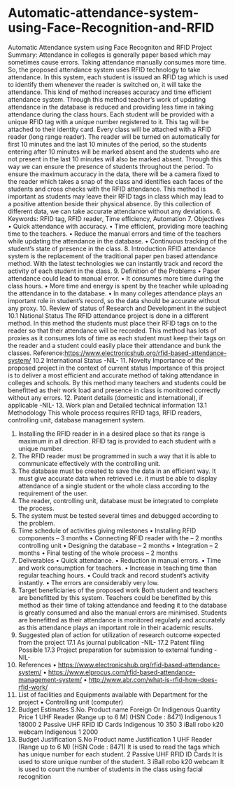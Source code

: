 # Automatic-attendance-system-using-Face-Recognition-and-RFID
Automatic Attendance system using Face Recogniton and RFID
Project Summary:
Attendance in colleges is generally paper based which may sometimes cause errors. Taking attendance manually consumes more time. So, the proposed attendance system uses RFID technology to take attendance. In this system, each student is issued an RFID tag which is used to identify them whenever the reader is switched on, it will take the attendance. This kind of method increases accuracy and time efficient attendance system. Through this method teacher’s work of updating attendance in the database is reduced and providing less time in taking attendance during the class hours.
Each student will be provided with a unique RFID tag with a unique number registered to it. This tag will be attached to their identity card. Every class will be attached with a RFID reader (long range reader). The reader will be turned on automatically for first 10 minutes and the last 10 minutes of the period, so the students entering after 10 minutes will be marked absent and the students who are not present in the last 10 minutes will also be marked absent. Through this way we can ensure the presence of students throughout the period. To ensure the maximum accuracy in the data, there will be a camera fixed to the reader which takes a snap of the class and identifies each faces of the students and cross checks with the RFID attendance. This method is important as students may leave their RFID tags in class which may lead to a positive attention beside their physical absence. By this collection of different data, we can take accurate attendance without any deviations.
6. Keywords:
RFID tag, RFID reader, Time efficiency, Automation
7. Objectives
• Quick attendance with accuracy.
• Time efficient, providing more teaching time to the teachers.
• Reduce the manual errors and time of the teachers while updating the attendance in the database.
• Continuous tracking of the student’s state of presence in the class.
8. Introduction
RFID attendance system is the replacement of the traditional paper pen based attendance method. With the latest technologies we can instantly track and record the activity of each student in the class.
9. Definition of the Problems
• Paper attendance could lead to manual error.
• It consumes more time during the class hours.
• More time and energy is spent by the teacher while uploading the attendance in to the database.
• In many colleges attendance plays an important role in student’s record, so the data should be accurate without any proxy.
10. Review of status of Research and Development in the subject
10.1 National Status
The RFID attendance project is done in a different method. In this method the students must place their RFID tags on to the reader so that their attendance will be recorded. This method has lots of proxies as it consumes lots of time as each student must keep their tags on the reader and a student could easily place their attendance and bunk the classes. Reference:https://www.electronicshub.org/rfid-based-attendance-system/
10.2 International Status
-NIL-
11. Novelty Importance of the proposed project in the context of current status
Importance of this project is to deliver a most efficient and accurate method of taking attendance in colleges and schools. By this method many teachers and students could be benefitted as their work load and presence in class is monitored correctly without any errors.
12. Patent details (domestic and international), if applicable
-NIL-
13. Work plan and Detailed technical information
13.1 Methodology
This whole process requires RFID tags, RFID readers, controlling unit, database management system.
1. Installing the RFID reader in in a desired place so that its range is maximum in all direction. RFID tag is provided to each student with a unique number.
2. The RFID reader must be programmed in such a way that it is able to communicate effectively with the controlling unit.
3. The database must be created to save the data in an efficient way. It must give accurate data when retrieved i.e. it must be able to display attendance of a single student or the whole class according to the requirement of the user.
4. The reader, controlling unit, database must be integrated to complete the process.
5. The system must be tested several times and debugged according to the problem.
14. Time schedule of activities giving milestones
• Installing RFID components – 3 months
• Connecting RFID reader with the – 2 months controlling unit
• Designing the database – 2 months
• Integration – 2 months
• Final testing of the whole process – 2 months
15. Deliverables
• Quick attendance.
• Reduction in manual errors.
• Time and work consumption for teachers.
• Increase in teaching time than regular teaching hours.
• Could track and record student’s activity instantly.
• The errors are considerably very low.
16. Target beneficiaries of the proposed work
Both student and teachers are benefitted by this system. Teachers could be benefitted by this method as their time of taking attendance and feeding it to the database is greatly consumed and also the manual errors are minimised. Students are benefitted as their attendance is monitored regularly and accurately as this attendance plays an important role in their academic results.
17. Suggested plan of action for utilization of research outcome expected from the project
17.1 As journal publication
-NIL-
17.2 Patent filing
Possible
17.3 Project preparation for submission to external funding
-NIL-
18. References
• https://www.electronicshub.org/rfid-based-attendance-system/
• https://www.elprocus.com/rfid-based-attendance-management-system/
• http://www.abr.com/what-is-rfid-how-does-rfid-work/
19. List of facilities and Equipments available with Department for the project
• Controlling unit (computer)
20. Budget Estimates
S.No.
Product name
Foreign
Or
Indigenous
Quantity
Price
1
UHF Reader (Range up to 6 M) (HSN Code : 8471)
Indigenous
1
18000
2
Passive UHF RFID ID Cards
Indigenous
10
350
3
iBall robo k20 webcam
Indigenous
1
2000
21. Budget Justification
S.No
Product name
Justification
1
UHF Reader (Range up to 6 M) (HSN Code : 8471)
It is used to read the tags which has unique number for each student.
2
Passive UHF RFID ID Cards
It is used to store unique number of the student.
3
iBall robo k20 webcam
It is used to count the number of students in the class using facial recognition
